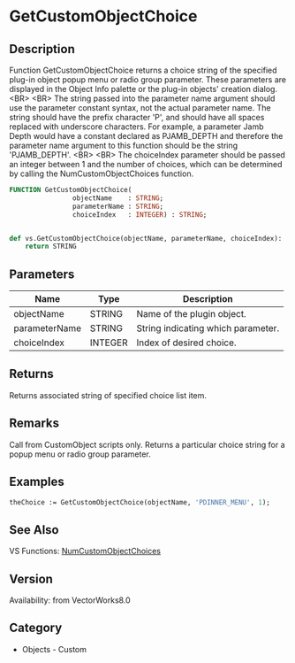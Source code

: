 # GetCustomObjectChoice

## Description
Function GetCustomObjectChoice returns a choice string of the specified plug-in object popup menu or radio group parameter.  These parameters are displayed in the Object Info palette or the plug-in objects' creation dialog.&lt;BR&gt;
&lt;BR&gt;
The string passed into the parameter name argument should use the parameter constant syntax, not the actual parameter name.  The string should have the prefix character 'P', and should have all spaces replaced with underscore characters.  For example, a parameter Jamb Depth would have a constant declared as PJAMB_DEPTH and therefore the parameter name argument to this function should be the string 'PJAMB_DEPTH'. &lt;BR&gt;
&lt;BR&gt;
The choiceIndex parameter should be passed an integer between 1 and the number of choices, which can be determined by calling the NumCustomObjectChoices function.

```pascal
FUNCTION GetCustomObjectChoice(
				objectName    : STRING;
				parameterName : STRING;
				choiceIndex   : INTEGER) : STRING;
```

```python

def vs.GetCustomObjectChoice(objectName, parameterName, choiceIndex):
    return STRING
```

## Parameters
|Name|Type|Description|
|---|---|---|
|objectName|STRING|Name of the plugin object.|
|parameterName|STRING|String indicating which parameter.|
|choiceIndex|INTEGER|Index of desired choice.|

## Returns
Returns associated string of specified choice list item.

## Remarks
Call from CustomObject scripts only.  Returns a particular choice string for a popup menu or radio group parameter.

## Examples
```pascal
theChoice := GetCustomObjectChoice(objectName, 'PDINNER_MENU', 1);


```

## See Also
VS Functions:
[NumCustomObjectChoices](NumCustomObjectChoices.md)

## Version
Availability: from VectorWorks8.0
## Category
* Objects - Custom

